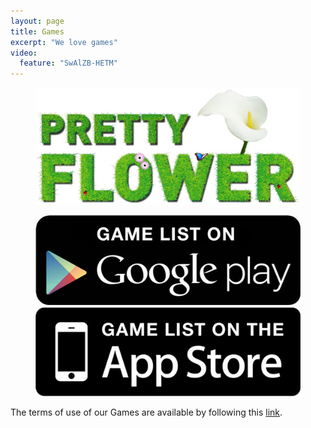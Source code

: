 ```yaml
---
layout: page
title: Games
excerpt: "We love games"
video:
  feature: "SwAlZB-HETM"
---
```


<figure class="half">
<a href="/games/pretty-flower"><img src="/images/pretty-flower/title.jpg" alt="image"></a>
</figure>

<figure class="half">
<a href="https://play.google.com/store/search?q=pub:Aurelien+Drouet" target="_blank">
	<img src="/images/googleplay_game_list.jpg" alt="Get it on Google Play" />
</a>
<a href="https://itunes.apple.com/us/artist/aurelien-drouet/id959966565" target="_blank">
	<img src="/images/appstore_game_list.jpg" alt="Available on the App Store" />
</a>
</figure>

The terms of use of our Games are available by following this [link](/games/terms).


